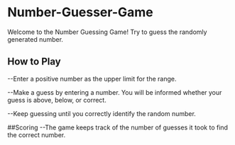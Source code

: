 # Number-Guesser-Game

Welcome to the Number Guessing Game! Try to guess the randomly generated number.

## How to Play
--Enter a positive number as the upper limit for the range.

--Make a guess by entering a number. You will be informed whether your guess is above, below, or correct.

--Keep guessing until you correctly identify the random number.

##Scoring
--The game keeps track of the number of guesses it took to find the correct number.
